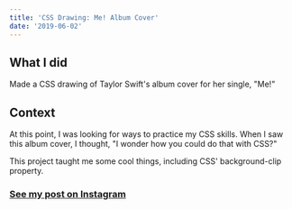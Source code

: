 ```yaml
---
title: 'CSS Drawing: Me! Album Cover'
date: '2019-06-02'
---
```


## What I did
Made a CSS drawing of Taylor Swift's album cover for her single, "Me!"

## Context
At this point, I was looking for ways to practice my CSS skills. When I saw this album cover, I thought, "I wonder how you could do that with CSS?"

This project taught me some cool things, including CSS' background-clip property.

### [See my post on Instagram](https://www.instagram.com/p/BwxMPRbHUYJ/)